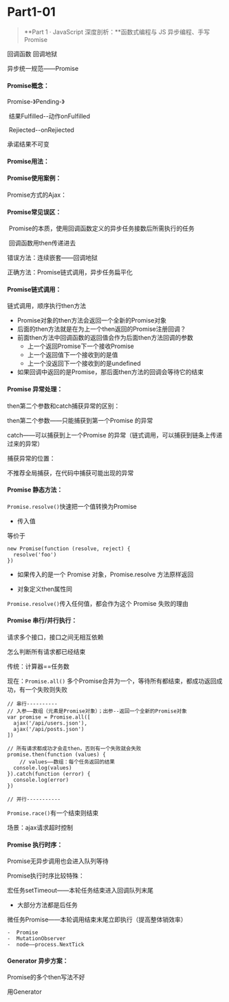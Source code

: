 # Part1-01

> **Part 1 · JavaScript 深度剖析：**函数式编程与 JS 异步编程、手写 Promise

回调函数 回调地狱

异步统一规范——Promise

#### Promise概念：

Promise-》Pending-》

​	结果Fulfilled--动作onFulfilled

​	Rejiected--onRejiected

承诺结果不可变

#### Promise用法：

#### Promise使用案例：

Promise方式的Ajax：

#### Promise常见误区：

​	Promise的本质，使用回调函数定义的异步任务接数后所需执行的任务

​	回调函数用then传递进去

错误方法：连续嵌套——回调地狱

正确方法：Promise链式调用，异步任务扁平化

#### Promise链式调用：

链式调用，顺序执行then方法

- Promise对象的then方法会返回一个全新的Promise对象
- 后面的then方法就是在为上一个then返回的Promise注册回调？
- 前面then方法中回调函数的返回值会作为后面then方法回调的参数
  - 上一个返回Promise下一个接收Promise
  - 上一个返回值下一个接收到的是值
  - 上一个没返回下一个接收到的是undefined
- 如果回调中返回的是Promise，那后面then方法的回调会等待它的结束



#### Promise 异常处理：

then第二个参数和catch捕获异常的区别：

then第二个参数——只能捕获到第一个Promise 的异常

catch——可以捕获到上一个Promise 的异常（链式调用，可以捕获到链条上传递过来的异常）



捕获异常的位置：

不推荐全局捕获，在代码中捕获可能出现的异常



#### Promise 静态方法：

`Promise.resolve()`快速把一个值转换为Promise

- 传入值

等价于

```
new Promise(function (resolve, reject) {
  resolve('foo')
})
```

- 如果传入的是一个 Promise 对象，Promise.resolve 方法原样返回

- 对象定义then属性同

`Promise.resolve()`传入任何值，都会作为这个 Promise 失败的理由



#### Promise 串行/并行执行：

请求多个接口，接口之间无相互依赖

怎么判断所有请求都已经结束

传统：计算器==任务数

现在：`Promise.all()` 多个Promise合并为一个，等待所有都结束，都成功返回成功，有一个失败则失败



```
// 串行----------
// 入参——数组（元素是Promise对象）；出参--返回一个全新的Promise对象
var promise = Promise.all([
  ajax('/api/users.json'),
  ajax('/api/posts.json')
])

// 所有请求都成功才会走then，否则有一个失败就会失败
promise.then(function (values) {
	// values——数组：每个任务返回的结果
  console.log(values)
}).catch(function (error) {
  console.log(error)
})

// 并行-----------
```





`Promise.race()`有一个结束则结束

场景：ajax请求超时控制



#### **Promise 执行时序：**

Promise无异步调用也会进入队列等待

Promise执行时序比较特殊：

宏任务setTimeout——本轮任务结束进入回调队列末尾

- 大部分方法都是后任务

微任务Promise——本轮调用结束末尾立即执行（提高整体销效率）

	-  Promise
	-  MutationObserver
	-  node——process.NextTick



#### Generator 异步方案：

Promise的多个then写法不好

用Generator



